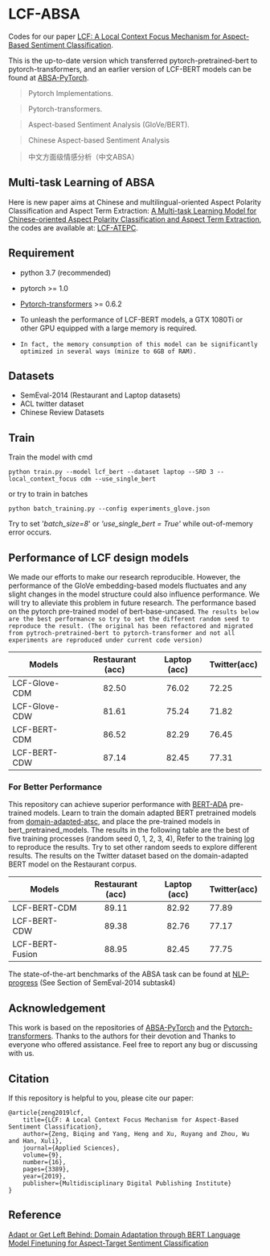 # LCF-ABSA

Codes for our paper [LCF: A Local Context Focus Mechanism for Aspect-Based Sentiment Classification](https://www.mdpi.com/2076-3417/9/16/3389).

This is the up-to-date version which transferred pytorch-pretrained-bert to pytorch-transformers, and an earlier version of LCF-BERT models can be found at [ABSA-PyTorch](https://github.com/songyouwei/ABSA-PyTorch).

> Pytorch Implementations.

> Pytorch-transformers.

> Aspect-based Sentiment Analysis (GloVe/BERT).

> Chinese Aspect-based Sentiment Analysis

> 中文方面级情感分析（中文ABSA）

## Multi-task Learning of ABSA

Here is new paper aims at Chinese and multilingual-oriented Aspect Polarity Classification and Aspect Term Extraction:
[A Multi-task Learning Model for Chinese-oriented Aspect Polarity Classification and Aspect Term Extraction](https://arxiv.org/abs/1912.07976), the codes are available at: [LCF-ATEPC](https://github.com/yangheng95/LCF-ATEPC).


## Requirement
* python 3.7 (recommended)
* pytorch >= 1.0
* [Pytorch-transformers](https://github.com/huggingface/transformers) >= 0.6.2
* To unleash the performance of LCF-BERT models, a GTX 1080Ti or other GPU equipped with a large memory is required. 

* `In fact, the memory consumption of this model can be significantly optimized in several ways (minize to 6GB of RAM).`
## Datasets

* SemEval-2014 (Restaurant and Laptop datasets) 
* ACL twitter dataset
* Chinese Review Datasets

## Train

Train the model with cmd

```
python train.py --model lcf_bert --dataset laptop --SRD 3 --local_context_focus cdm --use_single_bert
```

or try to train in batches

```
python batch_training.py --config experiments_glove.json
```

 Try to set '*batch_size=8*' or *'use_single_bert = True'* while out-of-memory error occurs.

## Performance of LCF design models
We made our efforts to make our research reproducible. However, the performance of the GloVe embedding-based models fluctuates and any slight changes in the model structure could also influence performance. We will try to alleviate this problem in future research. 
The performance based on the pytorch pre-trained model of bert-base-uncased. 
``The results below are the best performance so try to set the different random seed to reproduce the result. (The original has been refactored and migrated from pytroch-pretrained-bert to pytorch-transformer and not all experiments are reproduced under current code version)``

| Models           | Restaurant (acc) | Laptop (acc) |  Twitter(acc) 
| ------------- | :-----:| :-----:| --- | 
| LCF-Glove-CDM | 82.50 | 76.02 | 72.25| 
| LCF-Glove-CDW | 81.61 | 75.24 | 71.82| 
| LCF-BERT-CDM | 86.52 | 82.29 | 76.45| 
| LCF-BERT-CDW | 87.14 | 82.45 | 77.31| 

### For Better Performance
This repository can achieve superior performance with [BERT-ADA](https://arxiv.org/pdf/1908.11860.pdf) pre-trained models. Learn to train the domain adapted BERT pretrained models from [domain-adapted-atsc](https://github.com/deepopinion/domain-adapted-atsc), and place the pre-trained models in bert_pretrained_models. The results in the following table are the best of five training processes (random seed 0, 1, 2, 3, 4), Refer to the training [log](./train.log) to reproduce the results. Try to set other random seeds to explore different results. The results on the Twitter dataset based on the domain-adapted BERT model on the Restaurant corpus.

| Models            | Restaurant (acc)  | Laptop (acc)  |  Twitter(acc) 
| -------------     | :-----:           | :-----:       | ---           | 
| LCF-BERT-CDM      | 89.11             | 82.92         | 77.89         | 
| LCF-BERT-CDW      | 89.38             | 82.76         | 77.17         | 
| LCF-BERT-Fusion   | 88.95             | 82.45         | 77.75         | 

The state-of-the-art benchmarks of the ABSA task can be found at [NLP-progress](https://nlpprogress.com) (See Section of SemEval-2014 subtask4)

## Acknowledgement

This work is based on the repositories of [ABSA-PyTorch](https://github.com/songyouwei/ABSA-PyTorch) and the [Pytorch-transformers](https://github.com/huggingface/transformers). Thanks to the authors for their devotion and Thanks to everyone who offered assistance.
Feel free to report any bug or discussing with us. 

## Citation
If this repository is helpful to you, please cite our paper:

    @article{zeng2019lcf,
        title={LCF: A Local Context Focus Mechanism for Aspect-Based Sentiment Classification},
        author={Zeng, Biqing and Yang, Heng and Xu, Ruyang and Zhou, Wu and Han, Xuli},
        journal={Applied Sciences},
        volume={9},
        number={16},
        pages={3389},
        year={2019},
        publisher={Multidisciplinary Digital Publishing Institute}
    }

## Reference 

[Adapt or Get Left Behind: Domain Adaptation through BERT Language Model Finetuning for Aspect-Target Sentiment Classification](https://arxiv.org/pdf/1908.11860.pdf)

